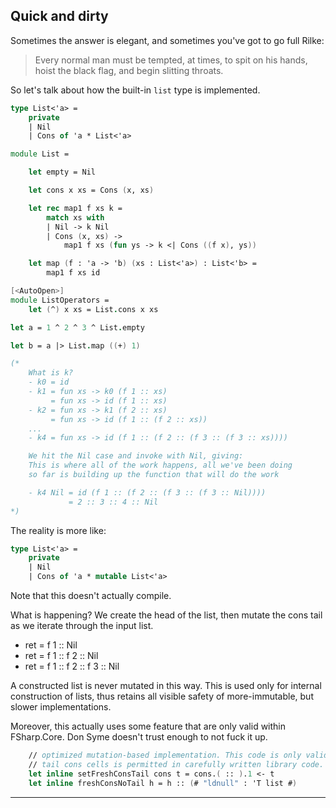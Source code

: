 
## Quick and dirty

Sometimes the answer is elegant, and sometimes you've got to go full Rilke:

> Every normal man must be tempted, at times, to spit on his hands, hoist the black flag, and begin slitting throats.

So let's talk about how the built-in `list` type is implemented.

```fsharp
type List<'a> =
    private
    | Nil
    | Cons of 'a * List<'a>

module List =

    let empty = Nil

    let cons x xs = Cons (x, xs)

    let rec map1 f xs k =
        match xs with
        | Nil -> k Nil
        | Cons (x, xs) ->
            map1 f xs (fun ys -> k <| Cons ((f x), ys))

    let map (f : 'a -> 'b) (xs : List<'a>) : List<'b> =
        map1 f xs id

[<AutoOpen>]
module ListOperators =
    let (^) x xs = List.cons x xs

let a = 1 ^ 2 ^ 3 ^ List.empty

let b = a |> List.map ((+) 1)

(*
    What is k?
    - k0 = id
    - k1 = fun xs -> k0 (f 1 :: xs)
         = fun xs -> id (f 1 :: xs)
    - k2 = fun xs -> k1 (f 2 :: xs)
         = fun xs -> id (f 1 :: (f 2 :: xs))
    ...
    - k4 = fun xs -> id (f 1 :: (f 2 :: (f 3 :: (f 3 :: xs))))

    We hit the Nil case and invoke with Nil, giving:
    This is where all of the work happens, all we've been doing
    so far is building up the function that will do the work

    - k4 Nil = id (f 1 :: (f 2 :: (f 3 :: (f 3 :: Nil))))
             = 2 :: 3 :: 4 :: Nil
*)
```

The reality is more like:

```fsharp
type List<'a> =
    private
    | Nil
    | Cons of 'a * mutable List<'a>
```

Note that this doesn't actually compile.

What is happening?
We create the head of the list, then mutate the cons tail as we iterate through the input list.

- ret = f 1 :: Nil
- ret = f 1 :: f 2 :: Nil
- ret = f 1 :: f 2 :: f 3 :: Nil

A constructed list is never mutated in this way.
This is used only for internal construction of lists, thus retains
all visible safety of more-immutable, but slower implementations.

Moreover, this actually uses some feature that are only valid within FSharp.Core.
Don Syme doesn't trust enough to not fuck it up.

```fsharp
    // optimized mutation-based implementation. This code is only valid in fslib, where mutation of private
    // tail cons cells is permitted in carefully written library code.
    let inline setFreshConsTail cons t = cons.( :: ).1 <- t
    let inline freshConsNoTail h = h :: (# "ldnull" : 'T list #)
```

---
